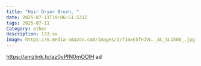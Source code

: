 ```yaml
---
title: "Hair Dryer Brush, "
date: 2025-07-11T19:06:51.531Z
tags: 2025-07-11
Category: other
description: 133.xx
image: https://m.media-amazon.com/images/I/71mxE5feJVL._AC_SL1500_.jpg
---
```

https://amzlink.to/az0yPfN0mOOlH ad